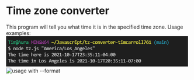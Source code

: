 # Time zone converter

This program will tell you what time it is in the specified time zone. Usage examples:
![usage without --format](https://github.com/RVCC-IDMX/tz-converter-timcarroll761/blob/main/Screenshot_30.png?raw=true)
![usage with --format](https://github.com/RVCC-IDMX/tz-converter-timcarroll761/blob/main/Screenshot_29.pngraw=true)
